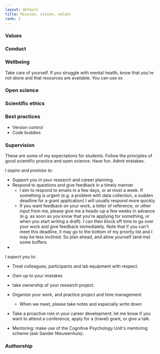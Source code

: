 ```yaml
---
layout: default
title: Mission, vision, values
rank: 2
---
```


### Values

### Conduct


### Wellbeing
Take care of yourself. 
If you struggle with mental health, know that you're not alone and that resources are available. You can use xx

###  Open science

### Scientific ethics

### Best practices
- Version control
- Code buddies

### Supervision

These are some of my expectations for students. Follow the principles of good scientific practice and open science. 
Have fun. Admit mistakes.

*I aspire and promise to:*
- Support you in your research and career planning.
- Respond to questions and give feedback in a timely manner.
    - I aim to respond to emails in a few days, or at most a week. If something is urgent (e.g. a problem with data collection, a sudden deadline for a grant application) I will usually respond more quickly.
    - If you want feedback on your work, a letter of reference, or other input from me, please give me a heads-up a few weeks in advance (e.g. as soon as you know that you're applying for something, or when you start writing a draft). I can then block off time to go over your work and give feedback immediately. Note that if you can't meet this deadline, it may go to the bottom of my priority list and I may be less inclined. So plan ahead, and allow yourself (and me) some buffers.
- 

*I expect you to:*
- Treat colleagues, participants and lab equipment with respect. 
- Own up to your mistakes
- take ownership of your research project.
- Organize your work, and practice project and time management
    - When we meet, please take notes and especially write down 
- Take a proactive role in your career development: let me know if you want to attend a conference, apply for a (travel) grant, or give a talk. 


- Mentoring: make use of the Cognitive Psychology Unit's mentoring scheme (ask Sander Nieuwenhuis).

### Authorship

